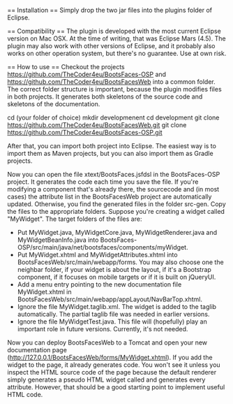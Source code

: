 == Installation ==
Simply drop the two jar files into the plugins folder of Eclipse.

== Compatibility ==
The plugin is developed with the most current Eclipse version on Mac OSX. At the time of writing, that was Eclipse Mars (4.5). The plugin may also work with other versions of Eclipse, and it probably also works on other operation system, but there's no guarantee. Use at own risk.

== How to use ==
Checkout the projects https://github.com/TheCoder4eu/BootsFaces-OSP and https://github.com/TheCoder4eu/BootsFacesWeb into a common folder. The correct folder structure is important, because the plugin modifies files in both projects. It generates both skeletons of the source code and skeletons of the documentation.

cd (your folder of choice)
mkdir developmenent
cd development
git clone https://github.com/TheCoder4eu/BootsFacesWeb.git
git clone https://github.com/TheCoder4eu/BootsFaces-OSP.git

After that, you can import both project into Eclipse. The easiest way is to import them as Maven projects, but you can also import them as Gradle projects.

Now you can open the file xtext/BootsFaces.jsfdsl in the BootsFaces-OSP project. It generates the code each time you save the file. If you're modifying a component that's already there, the sourcecode and (in most cases) the attribute list in the BootsFacesWeb project are automatically updated. Otherwise, you find the generated files in the folder src-gen. Copy the files to the appropriate folders. Suppose you're creating a widget called "MyWidget". The target folders of the files are:

* Put MyWidget.java, MyWidgetCore.java, MyWidgetRenderer.java and MyWidgetBeanInfo.java into BootsFaces-OSP/src/main/java/net/bootsfaces/components/myWidget.
* Put MyWidget.xhtml and MyWidgetAttributes.xhtml into BootsFacesWeb/src/main/webapp/forms. You may also choose one the neighbar folder, if your widget is about the layout, if it's a Bootstrap component, if it focuses on mobile targets or if it is built on jQueryUI.
* Add a menu entry pointing to the new documentation file MyWidget.xhtml in BootsFacesWeb/src/main/webapp/appLayout/NavBarTop.xhtml.
* Ignore the file MyWidget.taglib.xml. The widget is added to the taglib automatically. The partial taglib file was needed in earlier versions.
* Ignore the file MyWidgetTest.java. This file will (hopefully) play an important role in future versions. Currently, it's not needed.

Now you can deploy BootsFacesWeb to a Tomcat and open your new documentation page (http://127.0.0.1/BootsFacesWeb/forms/MyWidget.xhtml). If you add the widget to the page, it already generates code. You won't see it unless you inspect the HTML source code of the page because the default renderer simply generates a pseudo HTML widget called <MyWidget> and generates every attribute. However, that should be a good starting point to implement useful HTML code.